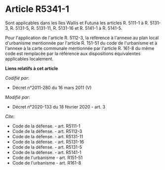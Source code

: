 # Article R5341-1

Sont applicables dans les îles Wallis et Futuna les articles R. 5111-1 à R. 5131-3, R. 5131-5, R. 5131-11, R. 5131-16 et R.
5141-1 à R. 5141-5. 

Pour l'application de l'article R. 5112-3, la référence à l'annexe au plan local d'urbanisme mentionnée par l'article R.
151-51 du code de l'urbanisme et à l'annexe à la carte communale mentionnée par l'article R. 161-8 du même code est remplacée
par la référence aux dispositions équivalentes applicables localement.

**Liens relatifs à cet article**

_Codifié par_:

  - Décret n°2011-280 du 16 mars 2011 (V)

_Modifié par_:

  - Décret n°2020-133 du 18 février 2020 - art. 3

_Cite_:

  - Code de la défense. - art. R5111-1
  - Code de la défense. - art. R5112-3
  - Code de la défense. - art. R5131-11
  - Code de la défense. - art. R5131-16
  - Code de la défense. - art. R5131-5
  - Code de la défense. - art. R5141-1
  - Code de l'urbanisme - art. R151-51
  - Code de l'urbanisme - art. R161-8
